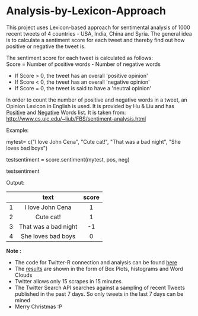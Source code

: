 # Analysis-by-Lexicon-Approach

This project uses Lexicon-based approach for sentimental analysis of 1000 recent tweets of 4 countries - USA, India, China and Syria.
The general idea is to calculate a sentiment score for each tweet and thereby find out how positive or negative the tweet is.

The sentiment score for each tweet is calculated as follows:          
Score  =  Number of positive words  -  Number of negative words
* If Score > 0, the tweet has an overall 'positive opinion'
* If Score < 0, the tweet has an overall 'negative opinion'
* If Score = 0, the tweet is said to have a 'neutral opinion'

In order to count the number of positive and negative words in a tweet, an Opinion Lexicon in English is used.
It is provided by Hu & Liu and has [Positive](https://github.com/Surya-Murali/Analysis-by-Lexicon-Approach/blob/master/Positive-Words.txt) and [Negative](https://github.com/Surya-Murali/Analysis-by-Lexicon-Approach/blob/master/Negative-Words.txt) Words list. It is taken from: http://www.cs.uic.edu/~liub/FBS/sentiment-analysis.html

Example:

mytest= c("I love John Cena", "Cute cat!", "That was a bad night", "She loves bad boys")

testsentiment = score.sentiment(mytest, pos, neg)

testsentiment

Output:

|     | text                 | score  |
|:---:|:--------------------:|:------:|
|  1  | I love John Cena     |    1   |
|  2  | Cute cat!            |    1   |
|  3  | That was a bad night |   -1   |
|  4  | She loves bad boys   |    0   |

 **Note :** 
* The code for Twitter-R connection and analysis can be found [here](https://github.com/Surya-Murali/Analysis-by-Lexicon-Approach/blob/master/LexiconBasedAnalysis.R)
* The [results](https://github.com/Surya-Murali/Analysis-by-Lexicon-Approach/tree/master/Outputs) are shown in the form of Box Plots, histograms and Word Clouds
* Twitter allows only 15 scrapes in 15 minutes
* The Twitter Search API searches against a sampling of recent Tweets published in the past 7 days. So only tweets in the last 7 days can be mined
* Merry Christmas :P
